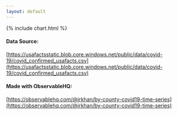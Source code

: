 ```yaml
---
layout: default
---
```

<div class="chart-content">
{% include chart.html %}
</div>

#### Data Source:
[https://usafactsstatic.blob.core.windows.net/public/data/covid-19/covid_confirmed_usafacts.csv](https://usafactsstatic.blob.core.windows.net/public/data/covid-19/covid_confirmed_usafacts.csv)

#### Made with ObservableHQ:
[https://observablehq.com/@jrkhan/by-county-covid19-time-series](https://observablehq.com/@jrkhan/by-county-covid19-time-series)

